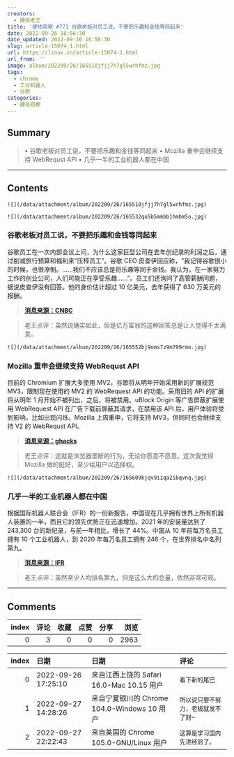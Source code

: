 ```yaml
---
creators:
  - 硬核老王
title: '硬核观察 #771 谷歌老板对员工说，不要把乐趣和金钱等同起来'
date: 2022-09-26 16:56:30
date_updated: 2022-09-26 16:56:30
slug: article-15074-1.html
url: https://linux.cn/article-15074-1.html
url_from: ''
image: album/202209/26/165510jfjj7h7gl5wrhfmz.jpg
tags:
  - chrome
  - 工业机器人
  - 谷歌
categories:
  - 硬核观察
---
```


## Summary

> • 谷歌老板对员工说，不要把乐趣和金钱等同起来 • Mozilla 重申会继续支持 WebRequst API • 几乎一半的工业机器人都在中国

***

<!-- more -->

## Contents

`![](/data/attachment/album/202209/26/165510jfjj7h7gl5wrhfmz.jpg)`

`![](/data/attachment/album/202209/26/165532qo5b5mmbb1hmbm5o.jpg)`

### 谷歌老板对员工说，不要把乐趣和金钱等同起来

谷歌员工在一次内部会议上问，为什么这家巨型公司在去年创纪录的利润之后，通过削减旅行预算和福利来“压榨员工”。谷歌 CEO 皮查伊回应称，“我记得谷歌很小的时候，也很潦倒。……我们不应该总是将乐趣等同于金钱。我认为，在一家努力工作的创业公司，人们可能正在享受乐趣……”。员工们还询问了高管薪酬问题，据说皮查伊没有回答。他的身价估计超过 10 亿美元，去年获得了 630 万美元的报酬。

> 
> **[消息来源：CNBC](https://www.cnbc.com/2022/09/23/google-ceo-pichai-fields-questions-on-cost-cuts-at-all-hands-meeting-.html)**
> 
> 
> 

> 
> 老王点评：虽然说确实如此，但是亿万富翁的这种回答总是让人觉得不太满意。
> 
> 
> 

`![](/data/attachment/album/202209/26/165552bj9oms7z9m799rmo.jpg)`

### Mozilla 重申会继续支持 WebRequst API

目前的 Chromium 扩展大多使用 MV2，谷歌将从明年开始采用新的扩展规范 MV3，限制现在使用的 MV2 的 WebRequest API 的功能。采用旧的 API 的扩展将从明年 1 月开始不被列出，之后，将被禁用。uBlock Origin 等广告屏蔽扩展使用 WebRequest API 在广告下载前屏蔽其请求，在禁用该 API 后，用户体验将受到影响，比如出现闪烁。Mozilla 上周重申，它将支持 MV3，但同时也会继续支持 V2 的 WebRequst API。

> 
> **[消息来源：ghacks](https://www.ghacks.net/2022/09/24/mozilla-reaffirms-that-firefox-will-continue-to-support-current-content-blockers/)**
> 
> 
> 

> 
> 老王点评：这就是浏览器垄断的行为，无论你愿意不愿意。这次我觉得 Mozilla 做的挺好，至少给用户以选择权。
> 
> 
> 

`![](/data/attachment/album/202209/26/165609kjqv9iiqa2ibqvnq.jpg)`

### 几乎一半的工业机器人都在中国

根据国际机器人联合会（IFR）的一份新报告，中国现在几乎拥有世界上所有机器人装置的一半，而且它的领先优势正在迅速增加。2021 年的安装量达到了 243,300 台的新纪录，与前一年相比，增长了 44%。中国从 10 年前每万名员工拥有 10 个工业机器人，到 2020 年每万名员工拥有 246 个，在世界排名中名列第九。

> 
> **[消息来源：IFR](https://ifr.org/ifr-press-releases/news/china-robot-installations-grew-by-44-percent)**
> 
> 
> 

> 
> 老王点评：虽然至少人均排名第九，但是这么大的总量，依然非常可观。
> 
> 
>

***

## Comments


|   index |   评论 |   收藏 |   点赞 |   分享 |   浏览 |
|--------:|-------:|-------:|-------:|-------:|-------:|
|       0 |      3 |      0 |      0 |      0 |   2963 |

|   index | 日期                | 日期                                        | 评论                                |
|--------:|:--------------------|:--------------------------------------------|:------------------------------------|
|       0 | 2022-09-26 17:25:10 | 来自江西上饶的 Safari 16.0-Mac 10.15 用户   | `看下新的尾巴`                      |
|       1 | 2022-09-27 14:28:26 | 来自宁夏银川的 Chrome 104.0-Windows 10 用户 | `所以说只要不努力，老板就发不了财~` |
|       2 | 2022-09-27 22:22:43 | 来自美国的 Chrome 105.0-GNU/Linux 用户      | `这算是学习国内先进经验了。`        |
